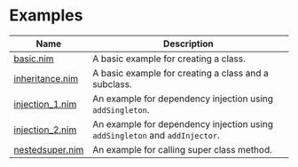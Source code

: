# Examples



| Name                                                                                      | Description                                                                 |
|-------------------------------------------------------------------------------------------|-----------------------------------------------------------------------------|
| [basic.nim](https://github.com/YaDev/NimCLS/blob/master/examples/basic.nim)               | A basic example for creating a class.                                       |
| [inheritance.nim](https://github.com/YaDev/NimCLS/blob/master/examples/inheritance.nim)   | A basic example for creating a class and a subclass.                        |
| [injection_1.nim](https://github.com/YaDev/NimCLS/blob/master/examples/injection_1.nim)   | An example for dependency injection using `addSingleton`.                   |
| [injection_2.nim](https://github.com/YaDev/NimCLS/blob/master/examples/injection_2.nim)   | An example for dependency injection using `addSingleton` and `addInjector`. |
| [nestedsuper.nim](https://github.com/YaDev/NimCLS/blob/master/examples/nestedsuper.nim)   | An example for calling super class method.                                  |